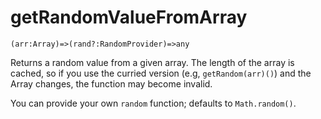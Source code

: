 # getRandomValueFromArray

`(arr:Array)=>(rand?:RandomProvider)=>any`

Returns a random value from a given array. The length of the array is cached, so if you use the curried version (e.g, `getRandom(arr)()`) and the Array changes, the function may become invalid.

You can provide your own `random` function; defaults to `Math.random()`.